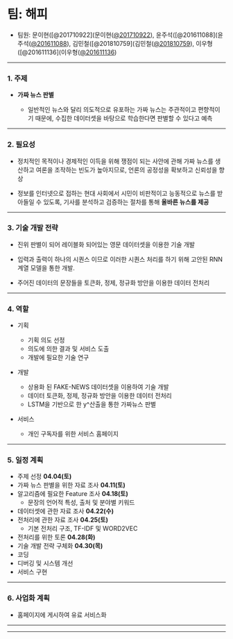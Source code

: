 # 팀: 해피

- 팀원: 문이현([@201710922](문이현([@201710922](https://github.com/201710922/MachineLearning)), 윤주석([@201611088](윤주석([@201611088](https://github.com/YUNJUSEOK)), 김민철([@201810759](김민철([@201810759](https://github.com/201810759/Machine-Learning-Happy-)), 이우형([@201611136](이우형([@201611136](https://github.com/dngud9701))
 
---

### 1. 주제
- __가짜 뉴스 판별__

  - 일반적인 뉴스와 달리 의도적으로 유포하는 가짜 뉴스는 주관적이고 편향적이기 때문에, 수집한 데이터셋을 바탕으로 학습한다면 판별할 수 있다고 예측

---

### 2. 필요성

- 정치적인 목적이나 경제적인 이득을 위해 쟁점이 되는 사안에 관해 가짜 뉴스를 생산하고 여론을 조작하는 빈도가 높아지므로, 언론의 공정성을 확보하고 신뢰성을 향상

- 정보를 인터넷으로 접하는 현대 사회에서 시민이 비판적이고 능동적으로 뉴스를 받아들일 수 있도록, 기사를 분석하고 검증하는 절차를 통해 __올바른 뉴스를 제공__

---

### 3. 기술 개발 전략

- 진위 판별이 되어 레이블화 되어있는 영문 데이터셋을 이용한 기술 개발

- 입력과 출력이 하나의 시퀀스 이므로 이러한 시퀀스 처리를 하기 위해 고안된 RNN 계열 모델을 통한 개발.

- 주어진 데이터의 문장들을 토큰화, 정제, 정규화 방안을 이용한 데이터 전처리

---

### 4. 역할

- 기획

  - 기획 의도 선정
  - 의도에 의한 결과 및 서비스 도출
  - 개발에 필요한 기술 연구

- 개발 
  - 상용화 된 FAKE-NEWS 데이터셋을 이용하여 기술 개발
  - 데이터 토큰화, 정제, 정규화 방안을 이용한 데이터 전처리
  - LSTM을 기반으로 한 y^산출을 통한 가짜뉴스 판별
 

- 서비스 
  - 개인 구독자를 위한 서비스 홈페이지

---

### 5. 일정 계획

- 주제 선정 __04.04(토)__
- 가짜 뉴스 판별을 위한 자료 조사 __04.11(토)__
- 알고리즘에 필요한 Feature 조사 __04.18(토)__
  - 문장의 언어적 특성, 출처 및 분야별 키워드
- 데이터셋에 관한 자료 조사 __04.22(수)__
- 전처리에 관한 자료 조사 __04.25(토)__
  - 기본 전처리 구조, TF-IDF 및 WORD2VEC
- 전처리를 위한 토론 __04.28(화)__
- 기술 개발 전략 구체화 __04.30(목)__
- 코딩
- 디버깅 및 시스템 개선
- 서비스 구현

---

### 6. 사업화 계획

- 홈페이지에 게시하여 유료 서비스화

---
---
